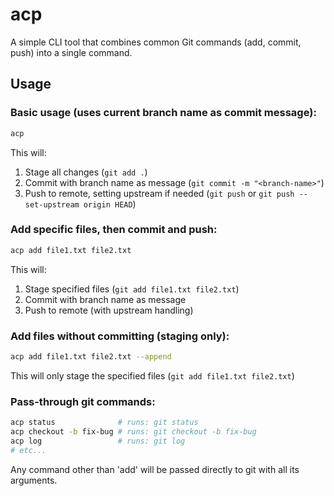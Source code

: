 # acp

A simple CLI tool that combines common Git commands (add, commit, push) into a single command.

## Usage

### Basic usage (uses current branch name as commit message):
```bash
acp
```
This will:
1. Stage all changes (`git add .`)
2. Commit with branch name as message (`git commit -m "<branch-name>"`)
3. Push to remote, setting upstream if needed (`git push` or `git push --set-upstream origin HEAD`)

### Add specific files, then commit and push:
```bash
acp add file1.txt file2.txt
```
This will:
1. Stage specified files (`git add file1.txt file2.txt`)
2. Commit with branch name as message
3. Push to remote (with upstream handling)

### Add files without committing (staging only):
```bash
acp add file1.txt file2.txt --append
```
This will only stage the specified files (`git add file1.txt file2.txt`)

### Pass-through git commands:
```bash
acp status              # runs: git status
acp checkout -b fix-bug # runs: git checkout -b fix-bug
acp log                 # runs: git log
# etc...
```
Any command other than 'add' will be passed directly to git with all its arguments.